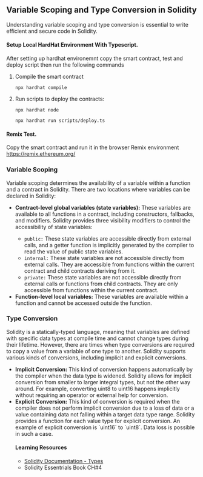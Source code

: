 <h2>Variable Scoping and Type Conversion in Solidity</h2>
<p>Understanding variable scoping and type conversion is essential to write efficient and secure code in Solidity. </p>

<h4>Setup Local HardHat Environment With Typescript.</h4>
<p>After setting up hardhat environemnt copy the smart contract, test and deploy script then run the following commands</p>
<ol>
 <li>Compile the smart contract</li>
  <pre><code>npx hardhat compile</code></pre>
  <li>Run scripts to deploy the contracts:</li>
  <pre><code>npx hardhat node</code></pre>
     <pre><code>npx hardhat run scripts/deploy.ts</code></pre>
</ol>

<h4>Remix Test.</h4>
<p> Copy the smart contract and run it in the browser Remix environment <a href="https://remix.ethereum.org/">https://remix.ethereum.org/</a> </p>

<h3>Variable Scoping</h3>
<p>Variable scoping determines the availability of a variable within a function and a contract in Solidity. There are two locations where variables can be declared in Solidity:</p>
<ul>
  <li><strong>Contract-level global variables (state variables):</strong> These variables are available to all functions in a contract, including constructors, fallbacks, and modifiers. Solidity provides three visibility modifiers to control the accessibility of state variables:</li>
    <ul>
      <li><code>public:</code> These state variables are accessible directly from external calls, and a getter function is implicitly generated by the compiler to read the value of public state variables.</li>
      <li><code>internal:</code> These state variables are not accessible directly from external calls. They are accessible from functions within the current contract and child contracts deriving from it.</li>
      <li><code>private:</code> These state variables are not accessible directly from external calls or functions from child contracts. They are only accessible from functions within the current contract.</li>
    </ul>
  <li><strong>Function-level local variables:</strong> These variables are available within a function and cannot be accessed outside the function.</li>
</ul>
<h3>Type Conversion</h3>
<p>Solidity is a statically-typed language, meaning that variables are defined with specific data types at compile time and cannot change types during their lifetime. However, there are times when type conversions are required to copy a value from a variable of one type to another. Solidity supports various kinds of conversions, including implicit and explicit conversions.</p>
<ul>
  <li><strong>Implicit Conversion:</strong> This kind of conversion happens automatically by the compiler when the data type is widened. Solidity allows for implicit conversion from smaller to larger integral types, but not the other way around. For example, converting uint8 to uint16 happens implicitly without requiring an operator or external help for conversion.</li>
<li><strong>Explicit Conversion:</strong> This kind of conversion is required when the compiler does not perform implicit conversion due to a loss of data or a value containing data not falling within a target data type range. Solidity provides a function for each value type for explicit conversion. An example of explicit conversion is `uint16` to `uint8`. Data loss is possible in such a case.</li>



<h4>Learning Resources</h4>
<ul>
  <li><a href="https://docs.soliditylang.org/en/v0.8.19/units-and-global-variables.html">Solidity Documentation - Types</a></li>
  <li>Solidity Essentrials Book CH#4</a></li>
</ul>
